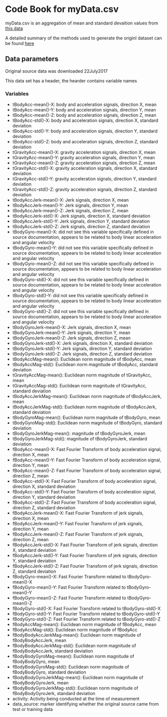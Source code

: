 # Code Book for myData.csv

myData.csv is an aggregation of mean and standard devaition values from [this data](https://d396qusza40orc.cloudfront.net/getdata%2Fprojectfiles%2FUCI%20HAR%20Dataset.zip) 

A detailed summary of the methods used to generate the originl dataset can be found [here](http://archive.ics.uci.edu/ml/machine-learning-databases/00240/UCI%20HAR%20Dataset.names)

## Data parameters

Original source data was downloaded 22July2017

This data set has a header, the hearder contains variable names 


### Variables
* tBodyAcc-mean()-X: body and acceleration signals, direction X, mean
* tBodyAcc-mean()-Y: body and acceleration signals, direction Y, mean	
* tBodyAcc-mean()-Z: body and acceleration signals, direction Z, mean	
* tBodyAcc-std()-X: body and acceleration signals, direction X, standard deviation	
* tBodyAcc-std()-Y: body and acceleration signals, direction Y, standard deviation	
* tBodyAcc-std()-Z: body and acceleration signals, direction Z, standard deviation	
* tGravityAcc-mean()-X: gravity acceleration signals, direction X, mean	
* tGravityAcc-mean()-Y: gravity acceleration signals, direction Y, mean	
* tGravityAcc-mean()-Z: gravity acceleration signals, direction Z, mean	
* tGravityAcc-std()-X: gravity acceleration signals, direction X, standard deviation	
* tGravityAcc-std()-Y: gravity acceleration signals, direction Y, standard deviation	
* tGravityAcc-std()-Z: gravity acceleration signals, direction Z, standard deviation	
* tBodyAccJerk-mean()-X: Jerk signals, direction X, mean	
* tBodyAccJerk-mean()-Y: Jerk signals, direction Y, mean	
* tBodyAccJerk-mean()-Z: Jerk signals, direction Z, mean	
* tBodyAccJerk-std()-X: Jerk signals, direction X, standard deviation	
* tBodyAccJerk-std()-Y: Jerk signals, direction Y, standard deviation	
* tBodyAccJerk-std()-Z: Jerk signals, direction Z, standard deviation	
* tBodyGyro-mean()-X: did not see this variable specifically defined in source documentation, appears to be related to body linear acceleration and angular velocity	
* tBodyGyro-mean()-Y: did not see this variable specifically defined in source documentation, appears to be related to body linear acceleration and angular velocity	
* tBodyGyro-mean()-Z: did not see this variable specifically defined in source documentation, appears to be related to body linear acceleration and angular velocity	
* tBodyGyro-std()-X: did not see this variable specifically defined in source documentation, appears to be related to body linear acceleration and angular velocity	
* tBodyGyro-std()-Y: did not see this variable specifically defined in source documentation, appears to be related to body linear acceleration and angular velocity	
* tBodyGyro-std()-Z: did not see this variable specifically defined in source documentation, appears to be related to body linear acceleration and angular velocity	
* tBodyGyroJerk-mean()-X: Jerk signals, direction X, mean	
* tBodyGyroJerk-mean()-Y: Jerk signals, direction Y, mean	
* tBodyGyroJerk-mean()-Z: Jerk signals, direction Z, mean	
* tBodyGyroJerk-std()-X: Jerk signals, direction X, standard deviation	
* tBodyGyroJerk-std()-Y: Jerk signals, direction Y, standard deviation	
* tBodyGyroJerk-std()-Z: Jerk signals, direction Z, standard deviation	
* tBodyAccMag-mean(): Euclidean norm magnitude of tBodyAcc, mean
* tBodyAccMag-std(): Euclidean norm magnitude of	tBodyAcc, standard deviation
* tGravityAccMag-mean(): Euclidean norm magnitude of tGravityAcc, mean
* tGravityAccMag-std(): Euclidean norm magnitude of tGravityAcc, standard deviation
* tBodyAccJerkMag-mean(): Euclidean norm magnitude of tBodyAccJerk, mean
* tBodyAccJerkMag-std(): Euclidean norm magnitude of	tBodyAccJerk, standard deviation
* tBodyGyroMag-mean(): Euclidean norm magnitude of	tBodyGyro, mean
* tBodyGyroMag-std(): Euclidean norm magnitude of tBodyGyro, standard deviation
* tBodyGyroJerkMag-mean(): magnitude of	tBodyGyroJerk, mean
* tBodyGyroJerkMag-std(): magnitude of tBodyGyroJerk, standard deviation	
* fBodyAcc-mean()-X: Fast Fourier Transform of body acceleration signal, direction X, mean
* fBodyAcc-mean()-Y: Fast Fourier Transform of body acceleration signal, direction Y, mean	
* fBodyAcc-mean()-Z: Fast Fourier Transform of body acceleration signal, direction Z, mean	
* fBodyAcc-std()-X: Fast Fourier Transform of body acceleration signal, direction X, standard deviation	
* fBodyAcc-std()-Y: Fast Fourier Transform of body acceleration signal, direction Y, standard deviation
* fBodyAcc-std()-Z: Fast Fourier Transform of body acceleration signal, direction Z, standard deviation	
* fBodyAccJerk-mean()-X: Fast Fourier Transform of jerk signals, direction X, mean	
* fBodyAccJerk-mean()-Y: Fast Fourier Transform of jerk signals, direction Y, mean	
* fBodyAccJerk-mean()-Z: Fast Fourier Transform of jerk signals, direction Z, mean	
* fBodyAccJerk-std()-X: Fast Fourier Transform of jerk signals, direction X, standard deviation	
* fBodyAccJerk-std()-Y: Fast Fourier Transform of jerk signals, direction Y, standard deviation	
* fBodyAccJerk-std()-Z: Fast Fourier Transform of jerk signals, direction Z, standard deviation	
* fBodyGyro-mean()-X: Fast Fourier Transform related to tBodyGyro-mean()-X
* fBodyGyro-mean()-Y: Fast Fourier Transform related to tBodyGyro-mean()-Y
* fBodyGyro-mean()-Z: Fast Fourier Transform related to tBodyGyro-mean()-Z
* fBodyGyro-std()-X: Fast Fourier Transform related to tBodyGyro-std()-X
* fBodyGyro-std()-Y: Fast Fourier Transform related to tBodyGyro-std()-Y
* fBodyGyro-std()-Z: Fast Fourier Transform related to tBodyGyro-std()-Z	
* fBodyAccMag-mean(): Euclidean norm magnitude of	fBodyAcc, mean
* fBodyAccMag-std(): Euclidean norm magnitude of fBodyAcc
* fBodyBodyAccJerkMag-mean(): Euclidean norm magnitude of	fBodyBodyAccJerk, mean
* fBodyBodyAccJerkMag-std(): Euclidean norm magnitude of fBodyBodyAccJerk, standard deviation
* fBodyBodyGyroMag-mean(): Euclidean norm magnitude of fBodyBodyGyro, mean
* fBodyBodyGyroMag-std(): Euclidean norm magnitude of	fBodyBodyGyro, standard deviation
* fBodyBodyGyroJerkMag-mean(): Euclidean norm magnitude of fBodyBodyGyroJerk, mean
* fBodyBodyGyroJerkMag-std(): Euclidean norm magnitude of	fBodyBodyGyroJerk, standard deviation
* activity: Activity being conducted at the time of measurement
* data_source: marker identifying whether the original source came from test or training data
